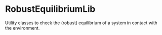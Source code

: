 # RobustEquilibriumLib
Utility classes to check the (robust) equilibrium of a system in contact with the environment.
